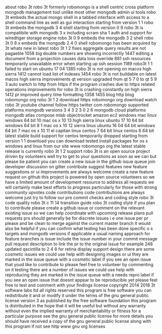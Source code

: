 about robo 3t robo 3t formerly robomongo is a shell centric cross platform mongodb management tool unlike most other mongodb admin ui tools robo 3t embeds the actual mongo shell in a tabbed interface with access to a shell command line as well as gui interaction starting from version 1 1 robo 3t embeds the mongodb 3 4 shell starting from version 0 9 robo 3t is compatibile with mongodb 3 x including scram sha 1 auth and support for wiredtiger storage engine robo 3t 0 9 embeds the mongodb 3 2 shell robo 3t 0 8 x embeds the mongodb 2 4 0 shell robomongo has been acquired by 3t whats new in latest robo 3t 1 2 fixes aggregate query results are not pagaeble 1058 big double numbers are showing incorrectly 1447 editing a document from a projection causes data loss override 881 ssh resources temporarily unavailable error when starting up ssh session 1189 robo3t 1 1 failed to start on ubuntu 17 04 1385 robo 3t is not opening on macos high sierra 1412 cannot load list of indexes 1454 robo 3t is not buildable on latest macos high sierra improvements qt version upgraded from qt 5 7 0 to qt 5 9 3 auto switch to http from https if the program crashes due to https related operations improvements for robo 3t is crashing constantly on high sierra 1412 pr improved query time formatting 1358 1455 blog http blog robomongo org robo 3t 1 2 download https robomongo org download watch robo 3t youtube channel follow https twitter com robomongo supported platforms mongodb versions 3 4 3 2 3 0 2 6 mongodb cloud platforms mongodb atlas compose mlab objectrocket amazon ec2 windows mac linux windows 64 bit 10 mac os x 10 13 high sierra linux ubuntu 17 10 64 bit windows 64 bit 8 1 mac os x 10 12 sierra linux ubuntu 16 04 64 bit windows 64 bit 7 mac os x 10 11 el capitan linux centos 7 64 bit linux centos 6 64 bit latest stable build support for centos temporarily dropped starting from version 1 1 download you can download tested install packages for os x windows and linux from our site www robomongo org the latest stable release is currently robo 3t 1 2 support robo 3t is an open source project driven by volunteers well try to get to your questions as soon as we can but please be patient you can create a new issue in the github issue queue join developer discussion on gitter contribute suggest features new feature suggestions or ui improvements are always welcome create a new feature request on github this project is powered by open source volunteers so we have a limited amount of development resource to address all requests we will certainly make best efforts to progress particularly for those with strong community upvotes code contributions code contributions are always welcome just try to follow our pre commit checks and coding style robo 3t code quality robo 3t c 11 14 transition guide robo 3t coding style if you plan to contribute please create a github issue or comment on the relevant existing issue so we can help coordinate with upcoming release plans pull requests prs should generally be for discrete issues i e one issue per pr please and be clean to merge against the current master branch it would also be helpful if you can confirm what testing has been done specific o s targets and mongodb versions if applicable a usual naming approach for feature branches is issue include the issue number in your commit message pull request description to link the pr to the original issue for example 248 updated qscintilla to 2 4 8 for retina display support design there are some cosmetic issues we could use help with designing images or ui they are marked in the issue queue with a cosmetic label if you see an open issue that youd like to contribute to please feel free to volunteer by commenting on it testing there are a number of issues we could use help with reproducing they are marked in the issue queue with a needs repro label if you see an open issue that doesnt appear to be reproducible yet please feel free to test and comment with your findings license copyright 2014 2018 3t software labs ltd all rights reserved this program is free software you can redistribute it and or modify it under the terms of the gnu general public license version 3 as published by the free software foundation this program is distributed in the hope that it will be useful but without any warranty without even the implied warranty of merchantability or fitness for a particular purpose see the gnu general public license for more details you should have received a copy of the gnu general public license along with this program if not see http www gnu org licenses